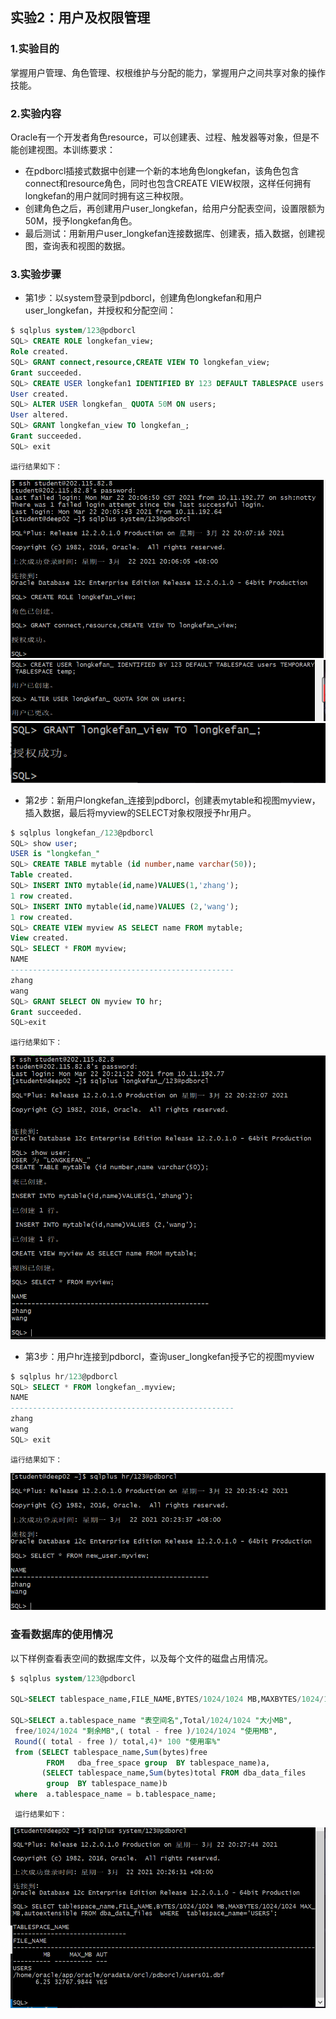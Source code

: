 ## 实验2：用户及权限管理
### 1.实验目的
掌握用户管理、角色管理、权根维护与分配的能力，掌握用户之间共享对象的操作技能。
### 2.实验内容
Oracle有一个开发者角色resource，可以创建表、过程、触发器等对象，但是不能创建视图。本训练要求：

- 在pdborcl插接式数据中创建一个新的本地角色longkefan，该角色包含connect和resource角色，同时也包含CREATE VIEW权限，这样任何拥有longkefan的用户就同时拥有这三种权限。
- 创建角色之后，再创建用户user_longkefan，给用户分配表空间，设置限额为50M，授予longkefan角色。
- 最后测试：用新用户user_longkefan连接数据库、创建表，插入数据，创建视图，查询表和视图的数据。

### 3.实验步骤
- 第1步：以system登录到pdborcl，创建角色longkefan和用户user_longkefan，并授权和分配空间：
```sql
$ sqlplus system/123@pdborcl
SQL> CREATE ROLE longkefan_view;
Role created.
SQL> GRANT connect,resource,CREATE VIEW TO longkefan_view;
Grant succeeded.
SQL> CREATE USER longkefan1 IDENTIFIED BY 123 DEFAULT TABLESPACE users TEMPORARY TABLESPACE temp;
User created.
SQL> ALTER USER longkefan_ QUOTA 50M ON users;
User altered.
SQL> GRANT longkefan_view TO longkefan_;
Grant succeeded.
SQL> exit
```
    运行结果如下：
![avatar](1_1.png)
![avatar](2.png)
![avatar](3.png)
- 第2步：新用户longkefan_连接到pdborcl，创建表mytable和视图myview，插入数据，最后将myview的SELECT对象权限授予hr用户。
```sql
$ sqlplus longkefan_/123@pdborcl
SQL> show user;
USER is "longkefan_"
SQL> CREATE TABLE mytable (id number,name varchar(50));
Table created.
SQL> INSERT INTO mytable(id,name)VALUES(1,'zhang');
1 row created.
SQL> INSERT INTO mytable(id,name)VALUES (2,'wang');
1 row created.
SQL> CREATE VIEW myview AS SELECT name FROM mytable;
View created.
SQL> SELECT * FROM myview;
NAME
--------------------------------------------------
zhang
wang
SQL> GRANT SELECT ON myview TO hr;
Grant succeeded.
SQL>exit
```
    运行结果如下：
![avatar](2_1.png)

- 第3步：用户hr连接到pdborcl，查询user_longkefan授予它的视图myview
```sql
$ sqlplus hr/123@pdborcl
SQL> SELECT * FROM longkefan_.myview;
NAME
--------------------------------------------------
zhang
wang
SQL> exit
```
    运行结果如下：
![avatar](3_1.png)
### 查看数据库的使用情况
以下样例查看表空间的数据库文件，以及每个文件的磁盘占用情况。
```sql
$ sqlplus system/123@pdborcl

SQL>SELECT tablespace_name,FILE_NAME,BYTES/1024/1024 MB,MAXBYTES/1024/1024 MAX_MB,autoextensible FROM dba_data_files  WHERE  tablespace_name='USERS';

SQL>SELECT a.tablespace_name "表空间名",Total/1024/1024 "大小MB",
 free/1024/1024 "剩余MB",( total - free )/1024/1024 "使用MB",
 Round(( total - free )/ total,4)* 100 "使用率%"
 from (SELECT tablespace_name,Sum(bytes)free
        FROM   dba_free_space group  BY tablespace_name)a,
       (SELECT tablespace_name,Sum(bytes)total FROM dba_data_files
        group  BY tablespace_name)b
 where  a.tablespace_name = b.tablespace_name;
 ```
     运行结果如下：
![avatar](3_2.png)